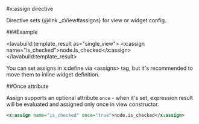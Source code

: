 
#x:assign directive

<script type="lavabuild/eval">result = global.LavaBuild.generateDirectiveInfoBox('assign');</script>

Directive sets {@link _cView#assigns} for view or widget config.

###Example

<lavabuild:template_result as="single_view">
<checkbox>
	<x:assign name="is_checked">node.is_checked</x:assign>
</checkbox>
</lavabuild:template_result>

You can set assigns in x:define via &lt;assigns&gt; tag, but it's recommended to move them to inline widget definition.

##Once attribute

Assign supports an optional attribute `once` - when it's set, expression result will be evaluated and assigned only once
in view constructor.

```xml
<x:assign name="is_checked" once="true">node.is_checked</x:assign>
```